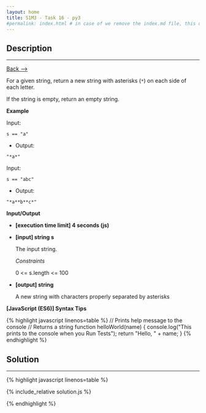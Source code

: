 ```yaml
---
layout: home
title: S1M3 - Task 16 - py3
#permalink: index.html # in case of we remove the index.md file, this doc will be the index page
---
```


<div class="row">
<div class="columnStmt" markdown="1">

## Description
------

[Back --> ](../README.md)

For a given string, return a new string with asterisks (`*`) on each side of each letter.

If the string is empty, return an empty string.

**Example**

Input:
```
s == "a"
```
-   Output:
```
"*a*"
```
Input:
```
s == "abc"
```
-   Output:
```
"*a**b**c*"
```

**Input/Output**

* **[execution time limit] 4 seconds (js)**

* **[input] string s**

    The input string.

    *Constraints*

    0 <= s.length <= 100

* **[output] string**

    A new string with characters properly separated by asterisks

**[JavaScript (ES6)] Syntax Tips**

{% highlight javascript linenos=table %}
// Prints help message to the console
// Returns a string
function helloWorld(name) {
    console.log("This prints to the console when you Run Tests");
    return "Hello, " + name;
}
{% endhighlight %}

</div>
<div class="columnSol" markdown="1">

## Solution
------

{% highlight javascript linenos=table %}

{% include_relative solution.js %}

{% endhighlight %}

</div>
</div>